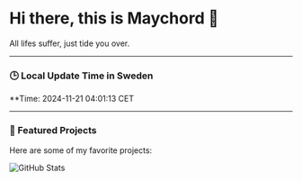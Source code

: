 # Hi there, this is Maychord 👋

All lifes suffer, just tide you over.

---

### 🕒 Local Update Time in Sweden
**Time: 2024-11-21 04:01:13 CET

---

### 🌟 Featured Projects
Here are some of my favorite projects:

![GitHub Stats](https://github-readme-stats.vercel.app/api?username=Maychord&show_icons=true&theme=radical)
